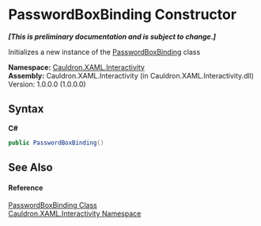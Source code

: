 # PasswordBoxBinding Constructor 
 _**\[This is preliminary documentation and is subject to change.\]**_

Initializes a new instance of the <a href="T_Cauldron_XAML_Interactivity_PasswordBoxBinding">PasswordBoxBinding</a> class

**Namespace:**&nbsp;<a href="N_Cauldron_XAML_Interactivity">Cauldron.XAML.Interactivity</a><br />**Assembly:**&nbsp;Cauldron.XAML.Interactivity (in Cauldron.XAML.Interactivity.dll) Version: 1.0.0.0 (1.0.0.0)

## Syntax

**C#**<br />
``` C#
public PasswordBoxBinding()
```


## See Also


#### Reference
<a href="T_Cauldron_XAML_Interactivity_PasswordBoxBinding">PasswordBoxBinding Class</a><br /><a href="N_Cauldron_XAML_Interactivity">Cauldron.XAML.Interactivity Namespace</a><br />